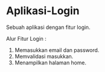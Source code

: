# Aplikasi-Login
Sebuah aplikasi dengan fitur login.

Alur Fitur Login :
1. Memasukkan email dan password.
2. Memvalidasi masukkan.
3. Menampilkan halaman home.
